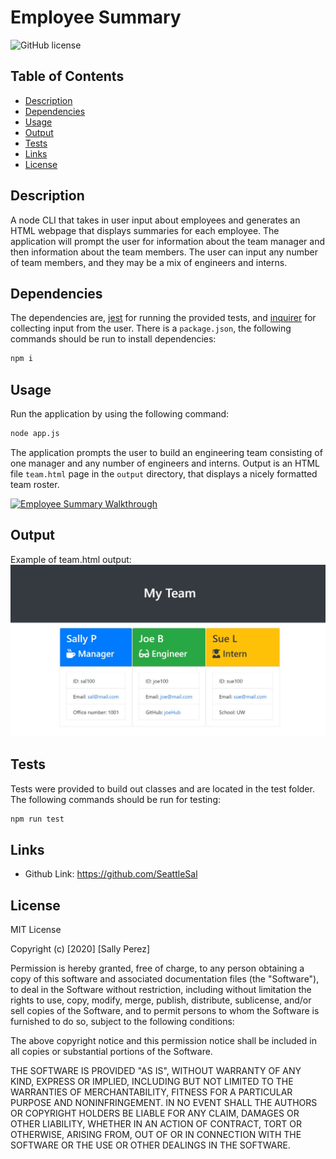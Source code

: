 # Employee Summary
![GitHub license](https://img.shields.io/badge/license-MIT-blue.svg)

## Table of Contents
* [Description](#description)
* [Dependencies](#dependencies)
* [Usage](#usage)
* [Output](#output)
* [Tests](#tests)
* [Links](#links)
* [License](#license)

## Description
A node CLI that takes in user input about employees and generates an HTML webpage that displays summaries for each employee. The application will prompt the user for information about the team manager and then information about the team members. The user can input any number of team members, and they may be a mix of engineers and interns.

## Dependencies
The dependencies are, [jest](https://jestjs.io/) for running the provided tests, and [inquirer](https://www.npmjs.com/package/inquirer) for collecting input from the user. There is a `package.json`, the following commands should be run to install dependencies:

```bash
npm i
```

## Usage
Run the application by using the following command:
```bash
node app.js
```

The application prompts the user to build an engineering team consisting of one manager and any number of engineers and interns. Output is an HTML file `team.html` page in the `output` directory, that displays a nicely formatted team roster.

[![Employee Summary Walkthrough](./assets/emp_sum_wt.gif)](https://drive.google.com/file/d/1NQ9flVJs1hh7ZyP5N8TeQPLjaCPJfxVy/view)

## Output
Example of team.html output:
![Example Team Output](./assets/output_ex.jpg)


## Tests
Tests were provided to build out classes and are located in the test folder. The following commands should be run for testing: 
```bash
npm run test
```

## Links
* Github Link: https://github.com/SeattleSal

## License

MIT License

Copyright (c) [2020] [Sally Perez]

Permission is hereby granted, free of charge, to any person obtaining a copy
of this software and associated documentation files (the "Software"), to deal
in the Software without restriction, including without limitation the rights
to use, copy, modify, merge, publish, distribute, sublicense, and/or sell
copies of the Software, and to permit persons to whom the Software is
furnished to do so, subject to the following conditions:

The above copyright notice and this permission notice shall be included in all
copies or substantial portions of the Software.

THE SOFTWARE IS PROVIDED "AS IS", WITHOUT WARRANTY OF ANY KIND, EXPRESS OR
IMPLIED, INCLUDING BUT NOT LIMITED TO THE WARRANTIES OF MERCHANTABILITY,
FITNESS FOR A PARTICULAR PURPOSE AND NONINFRINGEMENT. IN NO EVENT SHALL THE
AUTHORS OR COPYRIGHT HOLDERS BE LIABLE FOR ANY CLAIM, DAMAGES OR OTHER
LIABILITY, WHETHER IN AN ACTION OF CONTRACT, TORT OR OTHERWISE, ARISING FROM,
OUT OF OR IN CONNECTION WITH THE SOFTWARE OR THE USE OR OTHER DEALINGS IN THE
SOFTWARE.